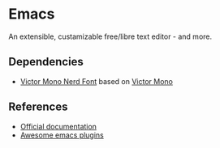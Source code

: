 # Emacs

An extensible, custamizable free/libre text editor - and more.

## Dependencies

- [Victor Mono Nerd Font](https://github.com/ryanoasis/nerd-fonts) based on
  [Victor Mono](https://github.com/rubjo/victor-mono)

## References

- [Official documentation](https://www.gnu.org/software/emacs/manual/html_node/emacs/index.html)
- [Awesome emacs plugins](https://github.com/emacs-tw/awesome-emacs)
